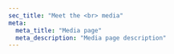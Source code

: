 ```yaml
---
sec_title: "Meet the <br> media"
meta:
  meta_title: "Media page"
  meta_description: "Media page description"
---
```

